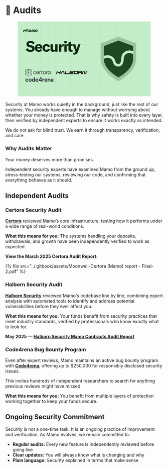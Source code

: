# 🔎 Audits

<figure><img src="../.gitbook/assets/Twitter post - 6.png" alt=""><figcaption></figcaption></figure>

Security at Mamo works quietly in the background, just like the rest of our systems. You already have enough to manage without worrying about whether your money is protected. That is why safety is built into every layer, then verified by independent experts to ensure it works exactly as intended.

We do not ask for blind trust. We earn it through transparency, verification, and care.

### Why Audits Matter

Your money deserves more than promises.

Independent security experts have examined Mamo from the ground up, stress-testing our systems, reviewing our code, and confirming that everything behaves as it should.

## Independent Audits

### Certora Security Audit

[**Certora**](https://www.certora.com/) reviewed Mamo’s core infrastructure, testing how it performs under a wide range of real-world conditions.

**What this means for you:** The systems handling your deposits, withdrawals, and growth have been independently verified to work as expected.

**View the March 2025 Certora Audit Report:**

{% file src="../.gitbook/assets/Moonwell-Certora (Mamo) report - Final-2.pdf" %}

### Halborn Security Audit

[**Halborn Security**](https://www.halborn.com/) reviewed Mamo's codebase line by line, combining expert analysis with automated tools to identify and address potential vulnerabilities before they ever affect you.

**What this means for you:** Your funds benefit from security practices that meet industry standards, verified by professionals who know exactly what to look for.

**May 2025** — [**Halborn Security Mamo Contracts Audit Report**](https://www.halborn.com/audits/moonwell/mamo-contracts-369efe)

### Code4rena Bug Bounty Program

Even after expert reviews, Mamo maintains an active bug bounty program with [**Code4rena**](https://code4rena.com/), offering up to $250,000 for responsibly disclosed security issues.

This invites hundreds of independent researchers to search for anything previous reviews might have missed.

**What this means for you:** You benefit from multiple layers of protection working together to keep your funds secure.

## Ongoing Security Commitment

Security is not a one-time task. It is an ongoing practice of improvement and verification. As Mamo evolves, we remain committed to:

* **Regular audits:** Every new feature is independently reviewed before going live
* **Clear updates:** You will always know what is changing and why
* **Plain language:** Security explained in terms that make sense
